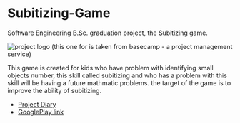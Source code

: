 # Subitizing-Game

Software Engineering B.Sc. graduation project, the Subitizing game.

![project logo (this one for is taken from basecamp - a project management service)](https://www.flaticon.com/free-icon/sushi_1461505)

This game is created for kids who have problem with identifying small objects number, this skill called subitizing and who has a problem with this skill will be having a future mathmatic problems. 
the target of the game is to improve the ability of subitizing.

- [Project Diary](https://github.com/mohamedsl22/Subitizing-Game-/wiki/Project-Diary)
- [GooglePlay link](https://play.google.com/store/apps/details?id=com.modu.moodisalman.subitizing)
